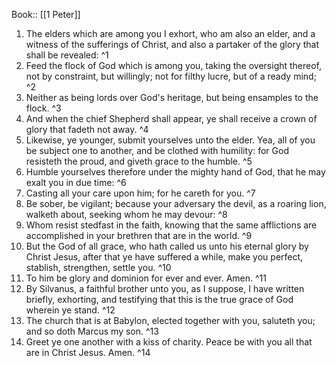  Book:: [[1 Peter]]
 1. The elders which are among you I exhort, who am also an elder, and a witness of the sufferings of Christ, and also a partaker of the glory that shall be revealed: ^1
 2. Feed the flock of God which is among you, taking the oversight thereof, not by constraint, but willingly; not for filthy lucre, but of a ready mind; ^2
 3. Neither as being lords over God's heritage, but being ensamples to the flock. ^3
 4. And when the chief Shepherd shall appear, ye shall receive a crown of glory that fadeth not away. ^4
 5. Likewise, ye younger, submit yourselves unto the elder. Yea, all of you be subject one to another, and be clothed with humility: for God resisteth the proud, and giveth grace to the humble. ^5
 6. Humble yourselves therefore under the mighty hand of God, that he may exalt you in due time: ^6
 7. Casting all your care upon him; for he careth for you. ^7
 8. Be sober, be vigilant; because your adversary the devil, as a roaring lion, walketh about, seeking whom he may devour: ^8
 9. Whom resist stedfast in the faith, knowing that the same afflictions are accomplished in your brethren that are in the world. ^9
 10. But the God of all grace, who hath called us unto his eternal glory by Christ Jesus, after that ye have suffered a while, make you perfect, stablish, strengthen, settle you. ^10
 11. To him be glory and dominion for ever and ever. Amen. ^11
 12. By Silvanus, a faithful brother unto you, as I suppose, I have written briefly, exhorting, and testifying that this is the true grace of God wherein ye stand. ^12
 13. The church that is at Babylon, elected together with you, saluteth you; and so doth Marcus my son. ^13
 14. Greet ye one another with a kiss of charity. Peace be with you all that are in Christ Jesus. Amen. ^14
